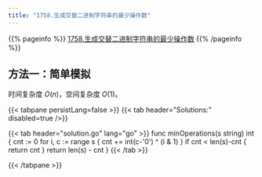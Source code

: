 ```yaml
---
title: "1758.生成交替二进制字符串的最少操作数"
---
```


{{% pageinfo %}}
[1758.生成交替二进制字符串的最少操作数](https://leetcode.cn/problems/minimum-changes-to-make-alternating-binary-string/)
{{% /pageinfo %}}

## 方法一：简单模拟

时间复杂度 $O(n)$，空间复杂度 $O(1)$。

{{< tabpane persistLang=false >}}
{{< tab header="Solutions:" disabled=true />}}

{{< tab header="solution.go" lang="go" >}}
func minOperations(s string) int {
	cnt := 0
	for i, c := range s {
		cnt += int(c-'0') ^ (i & 1)
	}
	if cnt < len(s)-cnt {
		return cnt
	}
	return len(s) - cnt
}
{{< /tab >}}

{{< /tabpane >}}
